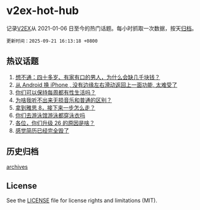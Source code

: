 # v2ex-hot-hub

 记录[V2EX](https://www.v2ex.com/)从 2021-01-06 日至今的热门话题。每小时抓取一次数据，按天[归档](archives)。

`更新时间：2025-09-21 16:13:18 +0800`

## 热议话题

1. [想不通：四十多岁、有家有口的男人，为什么会缺几千块钱？](https://www.v2ex.com/t/1160728)
1. [从 Android 换 iPhone , 没有边缘左右滑动返回上一面功能, 太难受了](https://www.v2ex.com/t/1160803)
1. [你们可以保持每周都有性生活吗？](https://www.v2ex.com/t/1160811)
1. [为啥我听不出来无损音乐和普通的区别？](https://www.v2ex.com/t/1160737)
1. [拿到雅思 8，接下来一步怎么走？](https://www.v2ex.com/t/1160762)
1. [你们去游泳馆游泳都穿泳衣吗](https://www.v2ex.com/t/1160796)
1. [各位，你们升级 26 的原因是啥？](https://www.v2ex.com/t/1160746)
1. [感觉简历已经完全毁了](https://www.v2ex.com/t/1160712)

## 历史归档

[archives](archives)

## License

See the [LICENSE](LICENSE) file for license rights and limitations (MIT).
